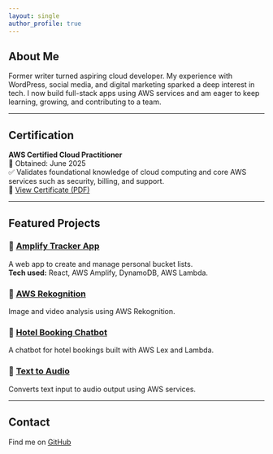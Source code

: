 ```yaml
---
layout: single
author_profile: true
---
```


## About Me

Former writer turned aspiring cloud developer. My experience with WordPress, social media, and digital marketing sparked a deep interest in tech. I now build full-stack apps using AWS services and am eager to keep learning, growing, and contributing to a team.

---

## Certification

**AWS Certified Cloud Practitioner**  
📅 Obtained: June 2025  
✅ Validates foundational knowledge of cloud computing and core AWS services such as security, billing, and support.  
🔗 [View Certificate (PDF)](assets/certifications/AWS%20Certified%20Cloud%20Practitioner.pdf)

---

## Featured Projects

### 🔹 [Amplify Tracker App](https://github.com/Deuche-IT/Muhlenberg/tree/main/projects/amplify-tracker)
A web app to create and manage personal bucket lists.  
**Tech used:** React, AWS Amplify, DynamoDB, AWS Lambda.

### 🔹 [AWS Rekognition](https://github.com/Deuche-IT/Muhlenberg/tree/main/projects/aws-rekognition)
Image and video analysis using AWS Rekognition.

### 🔹 [Hotel Booking Chatbot](https://github.com/Deuche-IT/Muhlenberg/tree/main/projects/booking-chatbot)
A chatbot for hotel bookings built with AWS Lex and Lambda.

### 🔹 [Text to Audio](https://github.com/Deuche-IT/Muhlenberg/tree/main/projects/text-to-audio)
Converts text input to audio output using AWS services.

---

## Contact

Find me on [GitHub](https://github.com/Deuche-IT)

